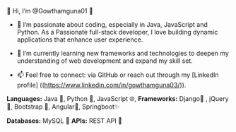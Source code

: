👋 Hi, I’m @Gowthamguna01 🦄

- 👀 I’m passionate about coding, especially in Java, JavaScript and Python. As a Passionate full-stack developer, I love building dynamic applications that enhance user experience.
  
- 🌱 I’m currently learning new frameworks and technologies to deepen my understanding of web development and expand my skill set.

- 📫 Feel free to connect: via GitHub or reach out through my [LinkedIn profile] ((https://www.linkedin.com/in/gowthamguna03/)).



**Languages:** Java 🗿, Python 🐍, JavaScript 🌐, 
**Frameworks:** Django🦋 , jQuery📜, Bootstrap 🎨, Angular🌠, Springboot✨

**Databases:** MySQL 💾
**APIs:** REST API 🔗

